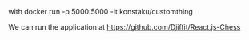 with
docker run -p 5000:5000 -it konstaku/customthing

We can run the application at
https://github.com/Djiffit/React.js-Chess
